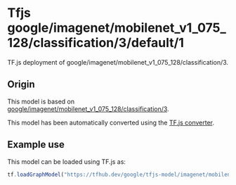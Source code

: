 # Tfjs google/imagenet/mobilenet_v1_075_128/classification/3/default/1
TF.js deployment of google/imagenet/mobilenet_v1_075_128/classification/3.

<!-- parent-model: google/imagenet/mobilenet_v1_075_128/classification/3 -->

## Origin

This model is based on [google/imagenet/mobilenet_v1_075_128/classification/3](https://tfhub.dev/google/imagenet/mobilenet_v1_075_128/classification/3).

This model has been automatically converted using the [TF.js converter](https://github.com/tensorflow/tfjs/tree/master/tfjs-converter).

## Example use
This model can be loaded using TF.js as:

```javascript
tf.loadGraphModel("https://tfhub.dev/google/tfjs-model/imagenet/mobilenet_v1_075_128/classification/3/default/1", { fromTFHub: true })
```
